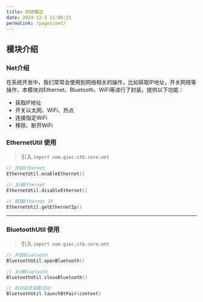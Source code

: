 ```yaml
---
title: 网络概述
date: 2024-12-3 11:09:21
permalink: /pages/net/
---
```

## 模块介绍

### Net介绍

在系统开发中，我们常常会使用到网络相关的操作，比如获取IP地址，开关网络等操作，本模块对Ethernet、Bluetooth、WiFi等进行了封装，提供以下功能：

- 获取IP地址
- 开关以太网、WiFi、热点
- 连接指定WiFi
- 移除、断开WiFi


### EthernetUtil 使用

> 引入 `import com.giec.stb.core.net`

```kotlin
// 开启Ethernet
EthernetUtil.enableEthernet()

// 关闭Ethernet
EthernetUtil.disableEthernet()

// 获取Ethernet IP
EthernetUtil.getEthernetIp()
```

-------------------------------------------------------------------

### BluetoothUtil 使用

> 引入 `import com.giec.stb.core.net`

```kotlin
// 开启Bluetooth
BluetoothUtil.openBluetooth()

// 关闭Bluetooth
BluetoothUtil.closeBluetooth()

// 启动蓝牙适配活动
BluetoothUtil.launchBtPair(context)
```
